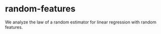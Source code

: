 # random-features
We analyze the law of a random estimator for linear regression with random features. 
